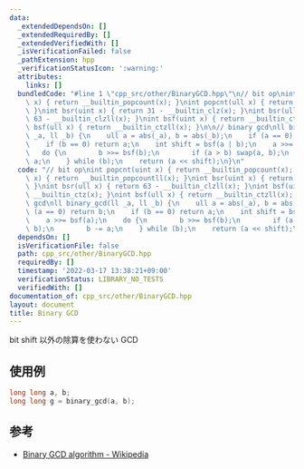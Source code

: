 ```yaml
---
data:
  _extendedDependsOn: []
  _extendedRequiredBy: []
  _extendedVerifiedWith: []
  _isVerificationFailed: false
  _pathExtension: hpp
  _verificationStatusIcon: ':warning:'
  attributes:
    links: []
  bundledCode: "#line 1 \"cpp_src/other/BinaryGCD.hpp\"\n// bit op\nint popcnt(uint\
    \ x) { return __builtin_popcount(x); }\nint popcnt(ull x) { return __builtin_popcountll(x);\
    \ }\nint bsr(uint x) { return 31 - __builtin_clz(x); }\nint bsr(ull x) { return\
    \ 63 - __builtin_clzll(x); }\nint bsf(uint x) { return __builtin_ctz(x); }\nint\
    \ bsf(ull x) { return __builtin_ctzll(x); }\n\n// binary gcd\nll binary_gcd(ll\
    \ _a, ll _b) {\n    ull a = abs(_a), b = abs(_b);\n    if (a == 0) return b;\n\
    \    if (b == 0) return a;\n    int shift = bsf(a | b);\n    a >>= bsf(a);\n \
    \   do {\n        b >>= bsf(b);\n        if (a > b) swap(a, b);\n        b -=\
    \ a;\n    } while (b);\n    return (a << shift);\n}\n"
  code: "// bit op\nint popcnt(uint x) { return __builtin_popcount(x); }\nint popcnt(ull\
    \ x) { return __builtin_popcountll(x); }\nint bsr(uint x) { return 31 - __builtin_clz(x);\
    \ }\nint bsr(ull x) { return 63 - __builtin_clzll(x); }\nint bsf(uint x) { return\
    \ __builtin_ctz(x); }\nint bsf(ull x) { return __builtin_ctzll(x); }\n\n// binary\
    \ gcd\nll binary_gcd(ll _a, ll _b) {\n    ull a = abs(_a), b = abs(_b);\n    if\
    \ (a == 0) return b;\n    if (b == 0) return a;\n    int shift = bsf(a | b);\n\
    \    a >>= bsf(a);\n    do {\n        b >>= bsf(b);\n        if (a > b) swap(a,\
    \ b);\n        b -= a;\n    } while (b);\n    return (a << shift);\n}"
  dependsOn: []
  isVerificationFile: false
  path: cpp_src/other/BinaryGCD.hpp
  requiredBy: []
  timestamp: '2022-03-17 13:38:21+09:00'
  verificationStatus: LIBRARY_NO_TESTS
  verifiedWith: []
documentation_of: cpp_src/other/BinaryGCD.hpp
layout: document
title: Binary GCD
---
```


bit shift 以外の除算を使わない GCD

## 使用例

``` cpp
long long a, b;
long long g = binary_gcd(a, b);
```

## 参考

- [Binary GCD algorithm - Wikipedia](https://en.wikipedia.org/wiki/Binary_GCD_algorithm)